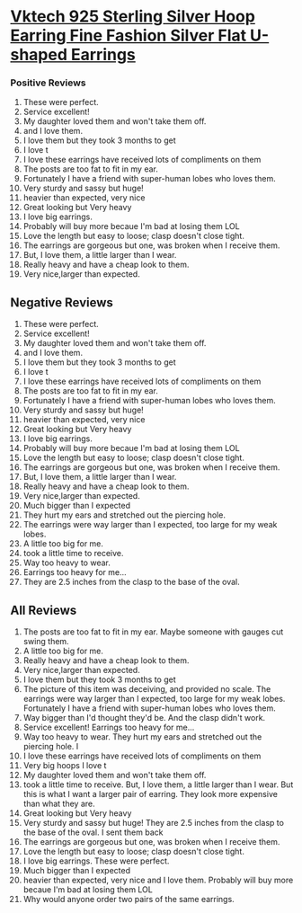 # [Vktech 925 Sterling Silver Hoop Earring Fine Fashion Silver Flat U-shaped Earrings](https://products.checkmycream.com/products/Vktech-925-Sterling-Silver-Hoop-Earring-Fine-Fashion-Silver-Flat-U-shaped-Earrings.html)

### Positive Reviews

<ol>
      <li>These were perfect.</li>
      <li>Service excellent!</li>
      <li>My daughter loved them and won&#x27;t take them off.</li>
      <li>and I love them.</li>
      <li>I love them but they took 3 months to get</li>
      <li>I love t</li>
      <li>I love these earrings have received lots of compliments on them</li>
      <li>The posts are too fat to fit in my ear.  </li>
      <li>Fortunately I have a friend with super-human lobes who loves them.</li>
      <li>Very sturdy and sassy but huge!</li>
      <li>heavier than expected, very nice</li>
      <li>Great looking but Very heavy</li>
      <li>I love big earrings.</li>
      <li>Probably will buy more becaue I&#x27;m bad at losing them LOL</li>
      <li>Love the length but easy to loose; clasp doesn&#x27;t close tight.</li>
      <li>The earrings are gorgeous but one, was broken when I receive them.</li>
      <li>But, I love them, a little larger than I wear.  </li>
      <li>Really heavy and have a cheap look to them.</li>
      <li>Very nice,larger than expected.</li>
</ol>


<h2>Negative Reviews</h2>
<ol>
<li> These were perfect.</li>
<li> Service excellent!</li>
<li> My daughter loved them and won&#x27;t take them off.</li>
<li> and I love them.</li>
<li> I love them but they took 3 months to get</li>
<li> I love t</li>
<li> I love these earrings have received lots of compliments on them</li>
<li> The posts are too fat to fit in my ear.  </li>
<li> Fortunately I have a friend with super-human lobes who loves them.</li>
<li> Very sturdy and sassy but huge!</li>
<li> heavier than expected, very nice</li>
<li> Great looking but Very heavy</li>
<li> I love big earrings.</li>
<li> Probably will buy more becaue I&#x27;m bad at losing them LOL</li>
<li> Love the length but easy to loose; clasp doesn&#x27;t close tight.</li>
<li> The earrings are gorgeous but one, was broken when I receive them.</li>
<li> But, I love them, a little larger than I wear.  </li>
<li> Really heavy and have a cheap look to them.</li>
<li> Very nice,larger than expected.</li>
<li> Much bigger than I expected</li>
<li> They hurt my ears and stretched out the piercing hole.</li>
<li> The earrings were way larger than I expected, too large for my weak lobes.  </li>
<li> A little too big for me.</li>
<li> took a little time to receive.  </li>
<li> Way too heavy to wear.</li>
<li> Earrings too heavy for me...</li>
<li> They are 2.5 inches from the clasp to the base of the oval.</li>
</ol>

<h2>All Reviews</h2>

<ol>
    <li> The posts are too fat to fit in my ear.  Maybe someone with gauges cut swing them.</li>
    <li> A little too big for me.</li>
    <li> Really heavy and have a cheap look to them.</li>
    <li> Very nice,larger than expected.</li>
    <li> I love them but they took 3 months to get</li>
    <li> The picture of this item was deceiving, and provided no scale.  The earrings were way larger than I expected, too large for my weak lobes.  Fortunately I have a friend with super-human lobes who loves them.</li>
    <li> Way bigger than I&#x27;d thought they&#x27;d be. And the clasp didn&#x27;t work.</li>
    <li> Service excellent! Earrings too heavy for me...</li>
    <li> Way too heavy to wear. They hurt my ears and stretched out the piercing hole. I</li>
    <li> I love these earrings have received lots of compliments on them</li>
    <li> Very big hoops I love t</li>
    <li> My daughter loved them and won&#x27;t take them off.</li>
    <li> took a little time to receive.  But, I love them, a little larger than I wear.  But this is what I want a larger pair of earring.  They look more expensive than what they are.</li>
    <li> Great looking but Very heavy</li>
    <li> Very sturdy and sassy but huge! They are 2.5 inches from the clasp to the base of the oval. I sent them back</li>
    <li> The earrings are gorgeous but one, was broken when I receive them.</li>
    <li> Love the length but easy to loose; clasp doesn&#x27;t close tight.</li>
    <li> I love big earrings. These were perfect.</li>
    <li> Much bigger than I expected</li>
    <li> heavier than expected, very nice and I love them. Probably will buy more becaue I&#x27;m bad at losing them LOL</li>
    <li> Why would anyone order two pairs of the same earrings.</li>
</ol>




